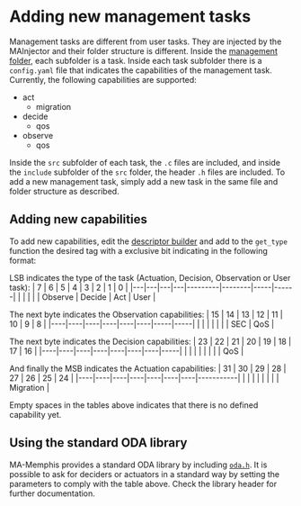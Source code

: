# Adding new management tasks

Management tasks are different from user tasks.
They are injected by the MAInjector and their folder structure is different.
Inside the [management folder](/management), each subfolder is a task.
Inside each task subfolder there is a `config.yaml` file that indicates the capabilities of the management task.
Currently, the following capabilities are supported:

* act
  * migration
* decide
  * qos
* observe
  * qos

Inside the `src` subfolder of each task, the `.c` files are included, and inside the `include` subfolder of the `src` folder, the header `.h` files are included.
To add a new management task, simply add a new task in the same file and folder structure as described.

## Adding new capabilities

To add new capabilities, edit the [descriptor builder](/modules/descriptor.py) and add to the `get_type` function the desired tag with a exclusive bit indicating in the following format:

LSB indicates the type of the task (Actuation, Decision, Observation or User task):
| 7 | 6 | 5 | 4 | 3       | 2      | 1   | 0    |
|---|---|---|---|---------|--------|-----|------|
|   |   |   |   | Observe | Decide | Act | User |

The next byte indicates the Observation capabilities:
| 15 | 14 | 13 | 12 | 11 | 10 |  9  |  8  |
|----|----|----|----|----|----|-----|-----|
|    |    |    |    |    |    | SEC | QoS |

The next byte indicates the Decision capabilities:
| 23 | 22 | 21 | 20 | 19 | 18 | 17 | 16  |
|----|----|----|----|----|----|----|-----|
|    |    |    |    |    |    |    | QoS |

And finally the MSB indicates the Actuation capabilities:
| 31 | 30 | 29 | 28 | 27 | 26 | 25 | 24        |
|----|----|----|----|----|----|----|-----------|
|    |    |    |    |    |    |    | Migration |

Empty spaces in the tables above indicates that there is no defined capability yet.

## Using the standard ODA library

MA-Memphis provides a standard ODA library by including [`oda.h`](/lib/src/include/oda.h).
It is possible to ask for deciders or actuators in a standard way by setting the parameters to comply with the table above. Check the library header for further documentation.
